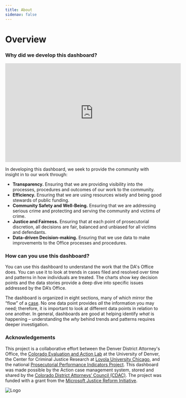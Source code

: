 ```yaml
---
title: About
sidenav: false
---
```

# **Overview**

### **Why did we develop this dashboard?**

<iframe width="560" height="315" src="https://www.youtube.com/embed/vcYGG_PyB4I" title="YouTube video player" frameborder="0" allow="accelerometer; autoplay; clipboard-write; encrypted-media; gyroscope; picture-in-picture" allowfullscreen></iframe>

In developing this dashboard, we seek to provide the community with insight in to our work through:

* **Transparency.** Ensuring that we are providing visibility into the processes, procedures and outcomes of our work to the community.
* **Efficiency.** Ensuring that we are using resources wisely and being good stewards of public funding.
* **Community Safety and Well-Being.** Ensuring that we are addressing serious crime and protecting and serving the community and victims of crime.
* **Justice and Fairness.** Ensuring that at each point of prosecutorial discretion, all decisions are fair, balanced and unbiased for all victims and defendants.
* **Data-driven Decision-making.** Ensuring that we use data to make improvements to the Office processes and procedures.

### How can you use this dashboard?

You can use this dashboard to understand the work that the DA's Office does. You can use it to look at trends in cases filed and resolved over time and patterns in how individuals are treated. The charts show key decision points and the data stories provide a deep dive into specific issues addressed by the DA’s Office.  

The dashboard is organized in eight sections, many of which mirror the “flow” of a <a href="/2nd/criminal-justice-process#CJ Process">case</a>[](https://colorado-test-cms.netlify.app/criminal-justice-process)[](https://colorado-test-cms.netlify.app/criminal-justice-process). No one data point provides *all* the information you may need; therefore, it is important to look at different data points in relation to one another. In general, dashboards are good at helping identify *what* is happening – understanding the *why* behind trends and patterns requires deeper investigation.

### Acknowledgements

This project is a collaborative effort between the Denver District Attorney's Office, the [Colorado Evaluation and Action Lab](https://coloradolab.org/) at the University of Denver, the Center for Criminal Justice Research at [Loyola University Chicago](https://www.luc.edu/), and the national [Prosecutorial Performance Indicators Project](https://prosecutorialperformanceindicators.org/). This dashboard was made possible by the Action case management system, stored and shared by the [Colorado District Attorneys’ Council (CDAC)](https://coloradoprosecutors.org/). The project was funded with a grant from the [Microsoft Justice Reform Initiative](https://www.microsoft.com/en-us/corporate-responsibility/justice-reform-initiative?rtc=1&activetab=pivot_1:primaryr6).

<img src='https://loyolaccj.org/partner_logo.png'  alt="Logo" />